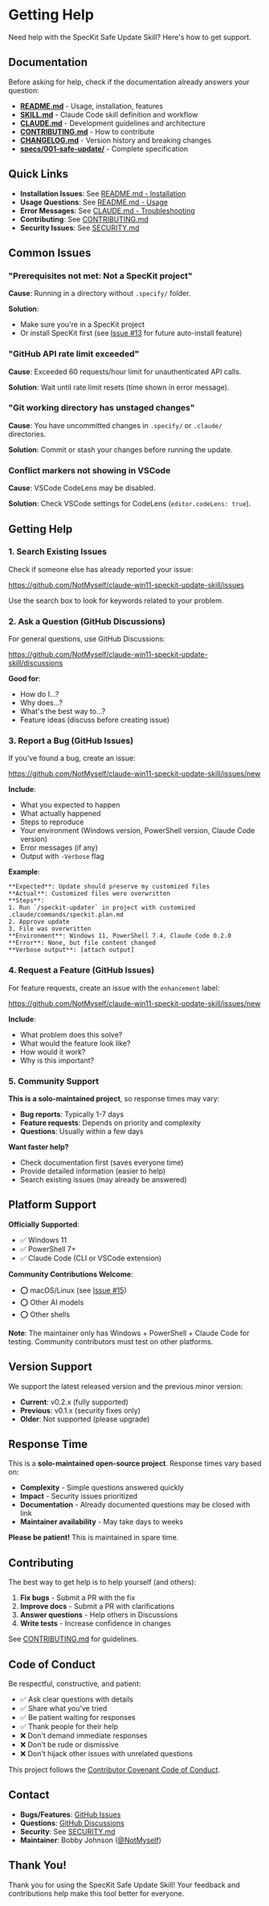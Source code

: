 # Getting Help

Need help with the SpecKit Safe Update Skill? Here's how to get support.

## Documentation

Before asking for help, check if the documentation already answers your question:

- **[README.md](README.md)** - Usage, installation, features
- **[SKILL.md](SKILL.md)** - Claude Code skill definition and workflow
- **[CLAUDE.md](CLAUDE.md)** - Development guidelines and architecture
- **[CONTRIBUTING.md](CONTRIBUTING.md)** - How to contribute
- **[CHANGELOG.md](CHANGELOG.md)** - Version history and breaking changes
- **[specs/001-safe-update/](specs/001-safe-update/)** - Complete specification

## Quick Links

- **Installation Issues**: See [README.md - Installation](README.md#installation)
- **Usage Questions**: See [README.md - Usage](README.md#usage)
- **Error Messages**: See [CLAUDE.md - Troubleshooting](CLAUDE.md#troubleshooting)
- **Contributing**: See [CONTRIBUTING.md](CONTRIBUTING.md)
- **Security Issues**: See [SECURITY.md](SECURITY.md)

## Common Issues

### "Prerequisites not met: Not a SpecKit project"

**Cause**: Running in a directory without `.specify/` folder.

**Solution**:
- Make sure you're in a SpecKit project
- Or install SpecKit first (see [Issue #13](https://github.com/NotMyself/claude-win11-speckit-update-skill/issues/13) for future auto-install feature)

### "GitHub API rate limit exceeded"

**Cause**: Exceeded 60 requests/hour limit for unauthenticated API calls.

**Solution**: Wait until rate limit resets (time shown in error message).

### "Git working directory has unstaged changes"

**Cause**: You have uncommitted changes in `.specify/` or `.claude/` directories.

**Solution**: Commit or stash your changes before running the update.

### Conflict markers not showing in VSCode

**Cause**: VSCode CodeLens may be disabled.

**Solution**: Check VSCode settings for CodeLens (`editor.codeLens: true`).

## Getting Help

### 1. Search Existing Issues

Check if someone else has already reported your issue:

https://github.com/NotMyself/claude-win11-speckit-update-skill/issues

Use the search box to look for keywords related to your problem.

### 2. Ask a Question (GitHub Discussions)

For general questions, use GitHub Discussions:

https://github.com/NotMyself/claude-win11-speckit-update-skill/discussions

**Good for**:
- How do I...?
- Why does...?
- What's the best way to...?
- Feature ideas (discuss before creating issue)

### 3. Report a Bug (GitHub Issues)

If you've found a bug, create an issue:

https://github.com/NotMyself/claude-win11-speckit-update-skill/issues/new

**Include**:
- What you expected to happen
- What actually happened
- Steps to reproduce
- Your environment (Windows version, PowerShell version, Claude Code version)
- Error messages (if any)
- Output with `-Verbose` flag

**Example**:
```
**Expected**: Update should preserve my customized files
**Actual**: Customized files were overwritten
**Steps**:
1. Run `/speckit-updater` in project with customized .claude/commands/speckit.plan.md
2. Approve update
3. File was overwritten
**Environment**: Windows 11, PowerShell 7.4, Claude Code 0.2.0
**Error**: None, but file content changed
**Verbose output**: [attach output]
```

### 4. Request a Feature (GitHub Issues)

For feature requests, create an issue with the `enhancement` label:

https://github.com/NotMyself/claude-win11-speckit-update-skill/issues/new

**Include**:
- What problem does this solve?
- What would the feature look like?
- How would it work?
- Why is this important?

### 5. Community Support

**This is a solo-maintained project**, so response times may vary:

- **Bug reports**: Typically 1-7 days
- **Feature requests**: Depends on priority and complexity
- **Questions**: Usually within a few days

**Want faster help?**
- Check documentation first (saves everyone time)
- Provide detailed information (easier to help)
- Search existing issues (may already be answered)

## Platform Support

**Officially Supported**:
- ✅ Windows 11
- ✅ PowerShell 7+
- ✅ Claude Code (CLI or VSCode extension)

**Community Contributions Welcome**:
- ⭕ macOS/Linux (see [Issue #15](https://github.com/NotMyself/claude-win11-speckit-update-skill/issues/15))
- ⭕ Other AI models
- ⭕ Other shells

**Note**: The maintainer only has Windows + PowerShell + Claude Code for testing. Community contributors must test on other platforms.

## Version Support

We support the latest released version and the previous minor version:

- **Current**: v0.2.x (fully supported)
- **Previous**: v0.1.x (security fixes only)
- **Older**: Not supported (please upgrade)

## Response Time

This is a **solo-maintained open-source project**. Response times vary based on:

- **Complexity** - Simple questions answered quickly
- **Impact** - Security issues prioritized
- **Documentation** - Already documented questions may be closed with link
- **Maintainer availability** - May take days to weeks

**Please be patient!** This is maintained in spare time.

## Contributing

The best way to get help is to help yourself (and others):

1. **Fix bugs** - Submit a PR with the fix
2. **Improve docs** - Submit a PR with clarifications
3. **Answer questions** - Help others in Discussions
4. **Write tests** - Increase confidence in changes

See [CONTRIBUTING.md](CONTRIBUTING.md) for guidelines.

## Code of Conduct

Be respectful, constructive, and patient:

- ✅ Ask clear questions with details
- ✅ Share what you've tried
- ✅ Be patient waiting for responses
- ✅ Thank people for their help
- ❌ Don't demand immediate responses
- ❌ Don't be rude or dismissive
- ❌ Don't hijack other issues with unrelated questions

This project follows the [Contributor Covenant Code of Conduct](https://www.contributor-covenant.org/version/2/1/code_of_conduct/).

## Contact

- **Bugs/Features**: [GitHub Issues](https://github.com/NotMyself/claude-win11-speckit-update-skill/issues)
- **Questions**: [GitHub Discussions](https://github.com/NotMyself/claude-win11-speckit-update-skill/discussions)
- **Security**: See [SECURITY.md](SECURITY.md)
- **Maintainer**: Bobby Johnson ([@NotMyself](https://github.com/NotMyself))

## Thank You!

Thank you for using the SpecKit Safe Update Skill! Your feedback and contributions help make this tool better for everyone.
